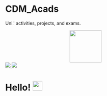 # CDM_Acads
Uni.' activities, projects, and exams.

<div id="header" align="center">
  <img src="https://cdn.dribbble.com/users/1708950/screenshots/4188877/developer_med.gif" width="100"/>
</div>

<div id="badges">
  <a href="https://facebook.com/kim.hajin91">
    <img src="https://img.shields.io/badge/Facebook-blue?style=for-the-badge&logo=facebook&logoColor=white"/>
  </a>
  <a href="https://twitter.com/seuriin">
    <img src="https://img.shields.io/badge/Twitter-blue?style=for-the-badge&logo=twitter&logoColor=white"/>
  </a>
</div>

<div>
   <img src="https://komarev.com/ghpvc/?username=your-github-username&style=flat-square&color=blue" alt=""/>
</div>

<h1>
 Hello!
  <img src="https://media.giphy.com/media/hvRJCLFzcasrR4ia7z/giphy.gif" width="30px"/>
</h1>
